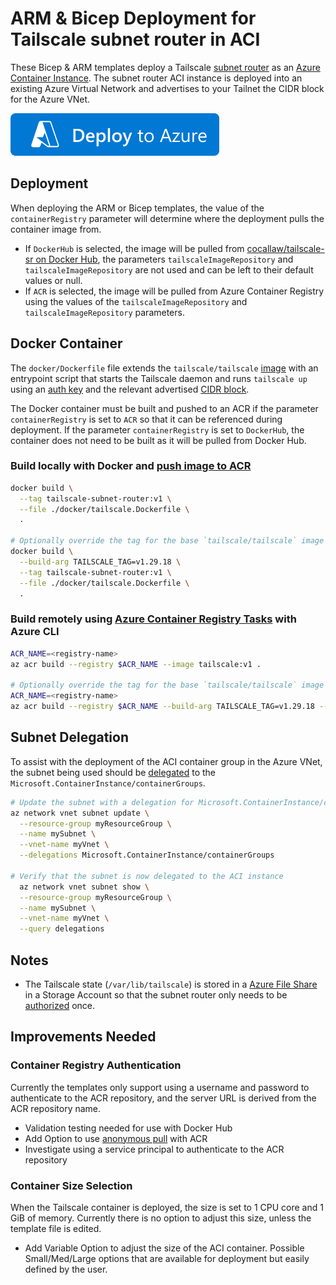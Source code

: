 # ARM & Bicep Deployment for Tailscale subnet router in ACI

These Bicep & ARM templates deploy a Tailscale [subnet router][1] as an [Azure Container Instance][2]. The subnet router ACI instance is deployed into an existing Azure Virtual Network and advertises to your Tailnet the CIDR block for the Azure VNet.

<a href="https://portal.azure.com/#create/Microsoft.Template/uri/https%3A%2F%2Fraw.githubusercontent.com%2Fcocallaw%2Fazure-tailscale-aci-deploy%2Fmain%2FARM%2Fazuredeploy.json" target="_blank">
    <img src="https://raw.githubusercontent.com/Azure/azure-quickstart-templates/master/1-CONTRIBUTION-GUIDE/images/deploytoazure.svg?sanitize=true"/> 
</a>

## Deployment 
When deploying the ARM or Bicep templates, the value of the `containerRegistry` parameter will determine where the deployment pulls the container image from. 
- If `DockerHub` is selected, the image will be pulled from [cocallaw/tailscale-sr on Docker Hub][3], the parameters `tailscaleImageRepository` and `tailscaleImageRepository` are not used and can be left to their default values or null.
- If `ACR` is selected, the image will be pulled from Azure Container Registry using the values of the `tailscaleImageRepository` and `tailscaleImageRepository` parameters.
## Docker Container
The `docker/Dockerfile` file extends the `tailscale/tailscale`
[image][4] with an entrypoint script that starts the Tailscale daemon and runs
`tailscale up` using an [auth key][5] and the relevant advertised [CIDR block][6].

The Docker container must be built and pushed to an ACR if the parameter `containerRegistry` is set to `ACR` so that it can be referenced during deployment. If the parameter `containerRegistry` is set to `DockerHub`, the container does not need to be built as it will be pulled from Docker Hub.

### Build locally with Docker and [push image to ACR][7]
```bash
docker build \
  --tag tailscale-subnet-router:v1 \
  --file ./docker/tailscale.Dockerfile \
  .

# Optionally override the tag for the base `tailscale/tailscale` image
docker build \
  --build-arg TAILSCALE_TAG=v1.29.18 \
  --tag tailscale-subnet-router:v1 \
  --file ./docker/tailscale.Dockerfile \
  .
```

### Build remotely using [Azure Container Registry Tasks][8] with Azure CLI
```bash
ACR_NAME=<registry-name>
az acr build --registry $ACR_NAME --image tailscale:v1 .

# Optionally override the tag for the base `tailscale/tailscale` image
ACR_NAME=<registry-name>
az acr build --registry $ACR_NAME --build-arg TAILSCALE_TAG=v1.29.18 --image tailscale:v1 .
```

## Subnet Delegation 
To assist with the deployment of the ACI container group in the Azure VNet, the subnet being used should be [delegated][9] to the `Microsoft.ContainerInstance/containerGroups`.
```bash
# Update the subnet with a delegation for Microsoft.ContainerInstance/containerGroups
az network vnet subnet update \
  --resource-group myResourceGroup \
  --name mySubnet \
  --vnet-name myVnet \
  --delegations Microsoft.ContainerInstance/containerGroups

# Verify that the subnet is now delegated to the ACI instance
  az network vnet subnet show \
  --resource-group myResourceGroup \
  --name mySubnet \
  --vnet-name myVnet \
  --query delegations
```  

## Notes
- The Tailscale state (`/var/lib/tailscale`) is stored in a [Azure File Share][10] in a Storage Account so that the subnet router only needs to be [authorized][11] once.

## Improvements Needed
### Container Registry Authentication
Currently the templates only support using a username and password to authenticate to the ACR repository, and the server URL is derived from the ACR repository name.
- Validation testing needed for use with Docker Hub
- Add Option to use [anonymous pull][12] with ACR
- Investigate using a service principal to authenticate to the ACR repository

### Container Size Selection
When the Tailscale container is deployed, the size is set to 1 CPU core and 1 GiB of memory. Currently there is no option to adjust this size, unless the template file is edited.
- Add Variable Option to adjust the size of the ACI container. Possible Small/Med/Large options that are available for deployment but easily defined by the user. 


[1]: https://tailscale.com/kb/1019/subnets/
[2]: https://docs.microsoft.com/azure/container-instances/container-instances-overview
[3]: https://hub.docker.com/r/cocallaw/tailscale-sr
[4]: https://hub.docker.com/r/tailscale/tailscale
[5]: https://tailscale.com/kb/1085/auth-keys/
[6]: https://tailscale.com/kb/1019/subnets/
[7]: https://docs.microsoft.com/azure/container-registry/container-registry-get-started-docker-cli?tabs=azure-cli
[8]: https://docs.microsoft.com/azure/container-registry/container-registry-tutorial-quick-task
[9]: https://docs.microsoft.com/azure/virtual-network/subnet-delegation-overview
[10]: https://docs.microsoft.com/azure/storage/files/storage-files-introduction
[11]: https://tailscale.com/kb/1099/device-authorization/
[12]: https://docs.microsoft.com/azure/container-registry/anonymous-pull-access